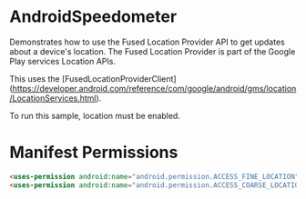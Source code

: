 # AndroidSpeedometer

Demonstrates how to use the Fused Location Provider API to get updates about a device's location. The Fused Location Provider is part of the Google Play services Location APIs.

This uses the [FusedLocationProviderClient] (https://developer.android.com/reference/com/google/android/gms/location/LocationServices.html).

To run this sample, location must be enabled.

# Manifest Permissions

```html
<uses-permission android:name="android.permission.ACCESS_FINE_LOCATION" />
<uses-permission android:name="android.permission.ACCESS_COARSE_LOCATION" />
```
